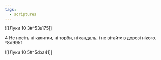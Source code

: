 ```yaml
---
tags:
  - scriptures
---
```


![[Луки 10 3#^53e175]]

4 Не носіть ні калитки, ні торби, ні сандаль, і не вітайте в дорозі нікого. ^8d995f

![[Луки 10 5#^5dba41]]